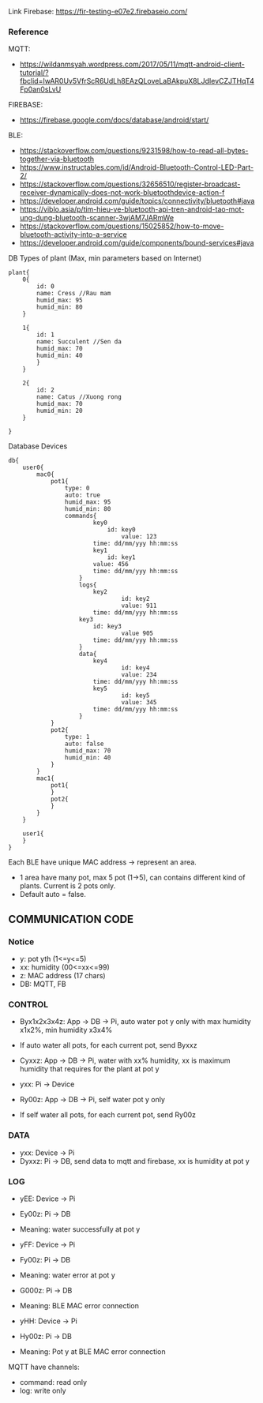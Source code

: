 Link Firebase:
https://fir-testing-e07e2.firebaseio.com/
### Reference
MQTT:
- https://wildanmsyah.wordpress.com/2017/05/11/mqtt-android-client-tutorial/?fbclid=IwAR0Uv5VfrScR6UdLh8EAzQLoveLaBAkpuX8LJdIevCZJTHqT4Fp0an0sLvU

FIREBASE:
- https://firebase.google.com/docs/database/android/start/

BLE:
- https://stackoverflow.com/questions/9231598/how-to-read-all-bytes-together-via-bluetooth
- https://www.instructables.com/id/Android-Bluetooth-Control-LED-Part-2/
- https://stackoverflow.com/questions/32656510/register-broadcast-receiver-dynamically-does-not-work-bluetoothdevice-action-f
- https://developer.android.com/guide/topics/connectivity/bluetooth#java
- https://viblo.asia/p/tim-hieu-ve-bluetooth-api-tren-android-tao-mot-ung-dung-bluetooth-scanner-3wjAM7JARmWe
- https://stackoverflow.com/questions/15025852/how-to-move-bluetooth-activity-into-a-service
- https://developer.android.com/guide/components/bound-services#java

DB Types of plant (Max, min parameters based on Internet)

	plant{
		0{
			id: 0
			name: Cress	//Rau mam
			humid_max: 95
			humid_min: 80
		}

		1{
			id: 1
			name: Succulent	//Sen da
			humid_max: 70
			humid_min: 40
			}
		}

		2{
			id: 2
			name: Catus //Xuong rong
			humid_max: 70
			humid_min: 20
		}
				
	}

Database Devices

	db{
		user0{
			mac0{
				pot1{
					type: 0
					auto: true
					humid_max: 95 
					humid_min: 80
					commands{
          					key0
	        	  				id: key0
        					      	value: 123
							time: dd/mm/yyy hh:mm:ss
       	  					key1
         						id: key1	
							value: 456
							time: dd/mm/yyy hh:mm:ss
				        }
			        	logs{
		        		  	key2
				              		id: key2
					              	value: 911
							time: dd/mm/yyy hh:mm:ss
						key3
							id: key3
				             	 	value 905
							time: dd/mm/yyy hh:mm:ss
			        	}
			        	data{
					        key4
			              			id: key4
				              		value: 234
							time: dd/mm/yyy hh:mm:ss
				          	key5
				              		id: key5
				              		value: 345
							time: dd/mm/yyy hh:mm:ss
			        	}
				}
				pot2{
					type: 1
					auto: false
					humid_max: 70 
					humid_min: 40
				}
			}
 			mac1{
				pot1{
				}
				pot2{
				}
			}
		}

		user1{
		}
	}
Each BLE have unique MAC address -> represent an area.
- 1 area have many pot, max 5 pot (1->5), can contains different kind of plants.
Current is 2 pots only. 
- Default auto = false.

## COMMUNICATION CODE

### Notice
- y: pot yth (1<=y<=5) 
- xx: humidity (00<=xx<=99)
- z: MAC address (17 chars)
- DB: MQTT, FB

### CONTROL
- Byx1x2x3x4z: App -> DB -> Pi, auto water pot y only with max humidity x1x2%, min humidity x3x4%
- If auto water all pots, for each current pot, send Byxxz
- Cyxxz: App -> DB -> Pi, water with xx% humidity, xx is maximum humidity that requires for the plant at pot y
- yxx: Pi -> Device

- Ry00z: App -> DB -> Pi, self water pot y only
- If self water all pots, for each current pot, send Ry00z

### DATA
- yxx: Device -> Pi
- Dyxxz: Pi -> DB, send data to mqtt and firebase, xx is humidity at pot y

### LOG
- yEE: Device -> Pi
- Ey00z: Pi -> DB
- Meaning: water successfully at pot y

- yFF: Device -> Pi
- Fy00z: Pi -> DB
- Meaning: water error at pot y

- G000z: Pi -> DB
- Meaning: BLE MAC error connection

- yHH: Device -> Pi
- Hy00z: Pi -> DB
- Meaning: Pot y at BLE MAC error connection

MQTT have channels:
- command: read only
- log: write only
